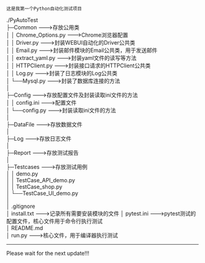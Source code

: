 	这是我第一个Python自动化测试项目
./PyAutoTest  
├─Common --->存放公用类  
│  │  Chrome_Options.py --->Chrome浏览器配置  
│  │  Driver.py --->封装WEBUI自动化的Driver公共类  
│  │  Email.py --->封装邮件模块的Email公共类，用于发送邮件  
│  │  extract_yaml.py --->封装yaml文件的读写等方法  
│  │  HTTPClient.py --->封装接口请求的HTTPClient公共类  
│  │  Log.py --->封装了日志模块的Log公共类  
│  └──Mysql.py --->封装了数据库连接的方法  
│          
├─Config --->存放配置文件及封装读取ini文件的方法  
│  │  config.ini --->配置文件  
│  └──config.py --->封装读取ini文件的方法  
│          
├─DataFile --->存放数据文件  
│   
├─Log --->存放日志文件  
│   
├─Report --->存放测试报告    
│   
├─Testcases --->存放测试用例    
│  │  demo.py  
│  │  TestCase_API_demo.py  
│  │  TestCase_shop.py   
│  └──TestCase_UI_demo.py  
│  
│  .gitignore  
│  install.txt --->记录所有需要安装模块的文件
│  pytest.ini --->pytest测试的配置文件，核心文件用于命令行执行测试  
│  README.md  
│  run.py --->核心文件，用于编译器执行测试  
***
Please wait for the next update!!!

 
